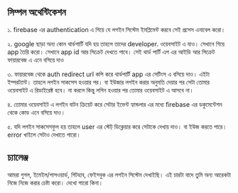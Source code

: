 ## সিম্পল অথেন্টিকেশন

১. firebase এর authentication এ গিয়ে যে লগইন সিস্টেম ইমপ্লিমেন্ট করবে সেই প্রসেস এনাবেল করো।

২. google ছাড়া অন্য কোন থার্ডপার্টি যদি হয় তাহলে তাদের developer. ওয়েবসাইট এ যাও। সেখানে গিয়ে app তৈরি করো। সেখানে app id আর সিক্রেট দেখতে পাবে। সেই থার্ড পার্টি এপ এর আইডি আর সিক্রেট ফায়ারবেজ এ এনে বসিয়ে দাও

৩. ফায়ারবেজ থেকে auth redirect url কপি করে থার্ডপার্টি app এর সেটিংস এ বসিয়ে দাও। এইটা ইম্পরট্যান্ট। তাহলে লগইন সাকসেস হওয়ার পর। বা ইউজার লগইন করার অনুমতি দেয়ার পর সেটা তোমার ওয়েবসাইট এ রিডাইরেক্ট হবে। না করলে কিন্তু লগিন হওয়ার পর তোমার ওয়েবসাইট এ আসবে না।

৪. তোমার ওয়েবসাইট এ লগইন বাটন ক্রিয়েট করে সেটার ইভেন্ট হ্যান্ডলার এর মধ্যে firebase এর ডকুমেন্টেশন থেকে কোড এনে বসিয়ে দাও।

৫. যদি লগইন সাকসেসফুল হয় তাহলে user এর স্টেট্ ডিক্লেয়ার করে সেটাকে দেখায় দাও। বা ইউজ করতে পারে। error খাইলে সেটাও দেখাতে পারো।

## চ্যালেঞ্জ

আমরা গুগল, ইমেইল/পাসওয়ার্ড, গিটহাব, ফেইসবুক এর লগইন সিস্টেম দেখাইছি। এই চারটা বাদে তুমি অন্য আরেকটা নিজে নিজে করার চেষ্টা করো। দেখো পারো কিনা।
